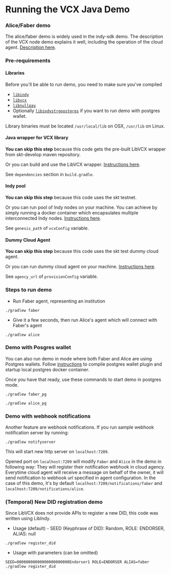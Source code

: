 # Running the VCX Java Demo

### Alice/Faber demo
The alice/faber demo is widely used in the indy-sdk demo. The description of the VCX node demo explains it well, 
including the operation of the cloud agent. 
[Description here](https://github.com/hyperledger/indy-sdk/tree/master/vcx/wrappers/node#run-demo).

### Pre-requirements
#### Libraries
Before you'll be able to run demo, you need to make sure you've compiled 
- [`libindy`](https://github.com/hyperledger/indy-sdk/tree/master/libindy)
- [`libvcx`](https://github.com/hyperledger/indy-sdk/tree/master/vcx)
- [`libnullpay`](https://github.com/hyperledger/indy-sdk/tree/master/libnullpay)
- Optionally [`libindystrgpostgres`](https://github.com/hyperledger/indy-sdk/tree/master/experimental/plugins/postgres_storage) if you want to run demo
with postgres wallet.

Library binaries must be located `/usr/local/lib` on OSX, `/usr/lib` on Linux. 

#### Java wrapper for VCX library
**You can skip this step** because this code gets the pre-built LibVCX wrapper from skt-develop maven repository.

Or you can build and use the LibVCX wrapper. [Instructions here](https://github.com/hyperledger/indy-sdk/blob/master/vcx/wrappers/java/README.md#jar).

See `dependencies` section in `build.gradle`.

#### Indy pool
**You can skip this step** because this code uses the skt testnet.

Or you can run pool of Indy nodes on your machine. You can achieve by simply running a docker container
which encapsulates multiple interconnected Indy nodes. 
[Instructions here](https://github.com/hyperledger/indy-sdk#how-to-start-local-nodes-pool-with-docker).

See `genesis_path` of `vcxConfig` variable.

#### Dummy Cloud Agent
**You can skip this step** because this code uses the skt test dummy cloud agent.

Or you can run dummy cloud agent on your machine. [Instructions here](https://github.com/hyperledger/indy-sdk/tree/master/vcx/dummy-cloud-agent).

See `agency_url` of `provisionConfig` variable.

### Steps to run demo
- Run Faber agent, representing an institution
```
./gradlew faber
```
- Give it a few seconds, then run Alice's agent which will connect with Faber's agent
```
./gradlew alice
```

### Demo with Posgres wallet
You can also run demo in mode where both Faber and Alice are using Postgres wallets. Follow 
[instructions](https://github.com/hyperledger/indy-sdk/tree/master/experimental/plugins/postgres_storage) to 
compile postgres wallet plugin and startup local postgres docker container. 

Once you have that ready, use these commands to start demo in postgres mode.
```
./gradlew faber_pg
```
```
./gradlew alice_pg
```

### Demo with webhook notifications
Another feature are webhook notifications. If you run sample webhook notification server by running:
```
./gradlew notifyserver
```

This will start new http server on `localhost:7209`.

Opened port on `localhost:7209` will modify `Faber` and `Alice` in the demo in following way: 
They will register their notification webhook in cloud agency. Everytime cloud agent will receive
a message on behalf of the owner, it will send notification to webhook url specified in agent configuration.
In the case of this demo, it's by default `localhost:7209/notifications/faber` and 
`localhost:7209/notifications/alice`. 

### (Temporal) New DID registration demo
Since LibVCX does not provide APIs to register a new DID, this code was written using LibIndy.

- Usage (default) - SEED (Keyphrase of DID): Random, ROLE: ENDORSER, ALIAS: null
```
./gradlew register_did
```
- Usage with parameters (can be omitted)
```
SEED=00000000000000000000000Endorser1 ROLE=ENDORSER ALIAS=faber ./gradlew register_did
```

